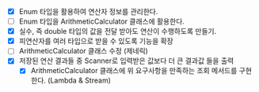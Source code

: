 - [x] Enum 타입을 활용하여 연산자 정보를 관리한다.
- [ ] Enum 타입을 ArithmeticCalculator 클래스에 활용한다.
- [x] 실수, 즉 double 타입의 값을 전달 받아도 연산이 수행하도록 만들기.
- [x] 피연산자를 여러 타입으로 받을 수 있도록 기능을 확장
- [ ] ArithmeticCalculator 클래스 수정 (제네릭)
- [x] 저장된 연산 결과들 중 Scanner로 입력받은 값보다 더 큰 결과값 들을 출력
  - [x] ArithmeticCalculator 클래스에 위 요구사항을 만족하는 조회 메서드를 구현한다. (Lambda & Stream)
